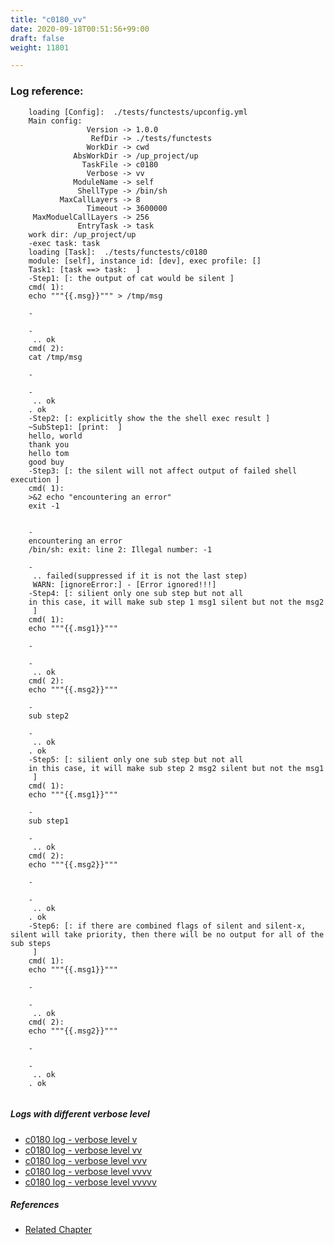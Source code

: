 ```yaml
---
title: "c0180_vv"
date: 2020-09-18T00:51:56+99:00
draft: false
weight: 11801

---
```


### Log reference: <no value>

```
    loading [Config]:  ./tests/functests/upconfig.yml
    Main config:
                 Version -> 1.0.0
                  RefDir -> ./tests/functests
                 WorkDir -> cwd
              AbsWorkDir -> /up_project/up
                TaskFile -> c0180
                 Verbose -> vv
              ModuleName -> self
               ShellType -> /bin/sh
           MaxCallLayers -> 8
                 Timeout -> 3600000
     MaxModuelCallLayers -> 256
               EntryTask -> task
    work dir: /up_project/up
    -exec task: task
    loading [Task]:  ./tests/functests/c0180
    module: [self], instance id: [dev], exec profile: []
    Task1: [task ==> task:  ]
    -Step1: [: the output of cat would be silent ]
    cmd( 1):
    echo """{{.msg}}""" > /tmp/msg
    
    -
    
    -
     .. ok
    cmd( 2):
    cat /tmp/msg
    
    -
    
    -
     .. ok
    . ok
    -Step2: [: explicitly show the the shell exec result ]
    ~SubStep1: [print:  ]
    hello, world
    thank you
    hello tom
    good buy
    -Step3: [: the silent will not affect output of failed shell execution ]
    cmd( 1):
    >&2 echo "encountering an error"
    exit -1
    
    
    -
    encountering an error
    /bin/sh: exit: line 2: Illegal number: -1
    
    -
     .. failed(suppressed if it is not the last step)
     WARN: [ignoreError:] - [Error ignored!!!]
    -Step4: [: silient only one sub step but not all
    in this case, it will make sub step 1 msg1 silent but not the msg2
     ]
    cmd( 1):
    echo """{{.msg1}}"""
    
    -
    
    -
     .. ok
    cmd( 2):
    echo """{{.msg2}}"""
    
    -
    sub step2
    
    -
     .. ok
    . ok
    -Step5: [: silient only one sub step but not all
    in this case, it will make sub step 2 msg2 silent but not the msg1
     ]
    cmd( 1):
    echo """{{.msg1}}"""
    
    -
    sub step1
    
    -
     .. ok
    cmd( 2):
    echo """{{.msg2}}"""
    
    -
    
    -
     .. ok
    . ok
    -Step6: [: if there are combined flags of silent and silent-x, silent will take priority, then there will be no output for all of the sub steps
     ]
    cmd( 1):
    echo """{{.msg1}}"""
    
    -
    
    -
     .. ok
    cmd( 2):
    echo """{{.msg2}}"""
    
    -
    
    -
     .. ok
    . ok
    
```

##### Logs with different verbose level
* [c0180 log - verbose level v](../../logs/c0180_v)
* [c0180 log - verbose level vv](../../logs/c0180_vv)
* [c0180 log - verbose level vvv](../../logs/c0180_vvv)
* [c0180 log - verbose level vvvv](../../logs/c0180_vvvv)
* [c0180 log - verbose level vvvvv](../../logs/c0180_vvvvv)

##### References
* [Related Chapter](../../shell-func/c0180)
